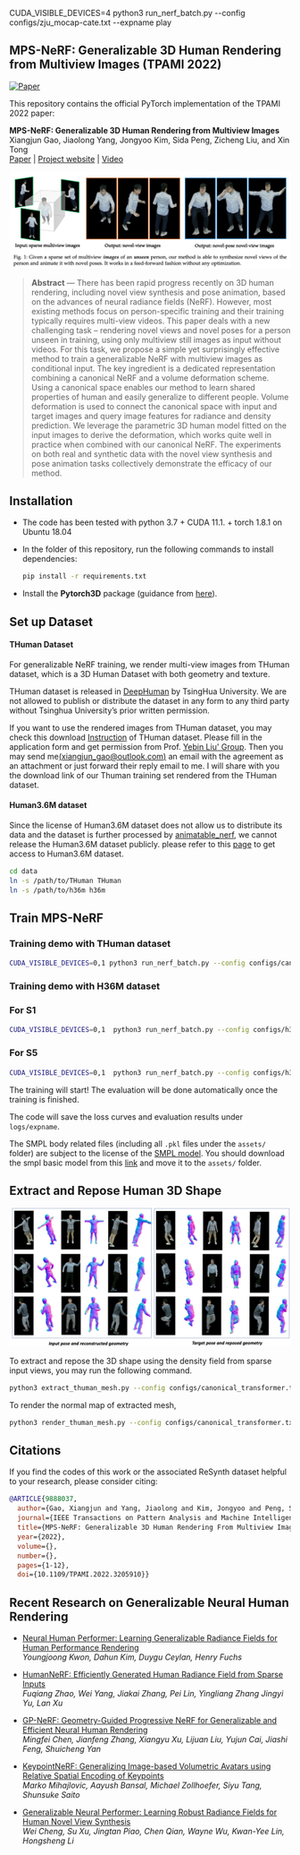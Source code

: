  CUDA_VISIBLE_DEVICES=4 python3 run_nerf_batch.py --config configs/zju_mocap-cate.txt --expname play


## MPS-NeRF: Generalizable 3D Human Rendering from Multiview Images (TPAMI 2022)
<!-- --- -->
[![Paper](https://img.shields.io/badge/arXiv-Paper-b31b1b.svg)](https://arxiv.org/abs/2203.16875)

This repository contains the official PyTorch implementation of the TPAMI 2022 paper:

**MPS-NeRF: Generalizable 3D Human Rendering from Multiview Images** <br>
Xiangjun Gao, Jiaolong Yang, Jongyoo Kim, Sida Peng, Zicheng Liu, and Xin Tong <br>[Paper](https://arxiv.org/pdf/2203.16875.pdf) | [Project website](https://gaoxiangjun.github.io/mps_nerf/) | [Video](https://drive.google.com/file/d/1qrAChRD4gUk0eiocnte4vzC3q4GqD_-1/view?usp=sharing) 

![](assets/teaser.png)

> **Abstract** — There has been rapid progress recently on 3D human rendering, including novel view synthesis and pose animation, based on the advances of neural radiance fields (NeRF). However, most existing methods focus on person-specific training and their training typically requires multi-view videos. This paper deals with a new challenging task – rendering novel views and novel poses for a person unseen in training, using only multiview still images as input without videos. For this task, we propose a simple yet surprisingly effective method to train a generalizable NeRF with multiview images as conditional input. The key ingredient is a dedicated representation combining a canonical NeRF and a volume deformation scheme. Using a canonical space enables our method to learn shared properties of human and easily generalize to different people. Volume deformation is used to connect the canonical space with input and target images and query image features for radiance and density prediction. We leverage the parametric 3D human model fitted on the input images to derive the deformation, which works quite well in practice when combined with our canonical NeRF. The experiments on both real and synthetic data with the novel view synthesis and pose animation tasks collectively demonstrate the efficacy of our method.


## Installation
<!-- --- -->
- The code has been tested with python 3.7 + CUDA 11.1. + torch 1.8.1 on Ubuntu 18.04

- In the folder of this repository, run the following commands to install dependencies:

  ```bash
  pip install -r requirements.txt
  ```

- Install the **Pytorch3D** package (guidance from [here](https://github.com/facebookresearch/pytorch3d/blob/main/INSTALL.md)). 


## Set up Dataset
<!-- --- -->

#### THuman Dataset

For generalizable NeRF training, we render multi-view images from THuman dataset, which is a 3D Human Dataset with both geometry and texture.

THuman dataset is released in [DeepHuman](http://www.liuyebin.com/deephuman/deephuman.html) by TsingHua University. We are not allowed to publish or distribute the dataset in any form to any third party without Tsinghua University’s prior written permission.

If you want to use the rendered images from THuman dataset, you may check this download [Instruction](https://github.com/ZhengZerong/DeepHuman/tree/master/THUmanDataset#download-instructions) of THuman dataset. Please fill in the application form and get permission from Prof. [Yebin Liu' Group](http://www.liuyebin.com/index.html). Then you may send me[(xiangjun_gao@outlook.com)](mailto:xiangjun_gao@outlook.com) an email with the agreement as an attachment or just forward their reply email to me. I will share with you the download link of our Thuman training set rendered from the THuman dataset.

#### Human3.6M dataset

Since the license of Human3.6M dataset does not allow us to distribute its data and the dataset is further processed by [animatable_nerf](https://github.com/zju3dv/animatable_nerf), we cannot release the Human3.6M dataset publicly. 
please refer to this [page](https://github.com/zju3dv/animatable_nerf/blob/master/INSTALL.md) to get access to Human3.6M dataset.


```Bash
cd data
ln -s /path/to/THuman THuman
ln -s /path/to/h36m h36m
```

## Train MPS-NeRF
<!-- --- -->

### Training demo with THuman dataset

```bash
CUDA_VISIBLE_DEVICES=0,1 python3 run_nerf_batch.py --config configs/canonical_transformer.txt --view_num 3 --data_root  ./data/THuman/nerf_data_/results_gyx_20181013_hyd_1_M --expname THuman_3_view
```

### Training demo with H36M dataset

### For S1
```bash
CUDA_VISIBLE_DEVICES=0,1  python3 run_nerf_batch.py --config configs/h36m.txt --view_num 3 --test_persons 0 --data_root ./data/h36m/S1/Posing --expname H36M_S1
```

### For S5
```bash
CUDA_VISIBLE_DEVICES=0,1  python3 run_nerf_batch.py --config configs/h36m.txt --view_num 3 --test_persons 1 --data_root ./data/h36m/S5/Posing --expname H36M_S5
```

The training will start! The evaluation will be done automatically once the training is finished.

The code will save the loss curves and evaluation results under `logs/expname`.

The SMPL body related files (including all `.pkl` files under the `assets/` folder) are subject to the license of the [SMPL model](https://smpl.is.tue.mpg.de/). You should download the smpl basic model from this [link](https://drive.google.com/drive/folders/1XnYGE7O1ZO8n2fCmyPwIoscngWzyUlHE?usp=sharing) and move it to the `assets/` folder.



## Extract and Repose Human 3D Shape 
<!-- --- -->

![](assets/geometry.png)

To extract and repose the 3D shape using the density field from sparse input views, you may run the following command.

```bash
python3 extract_thuman_mesh.py --config configs/canonical_transformer.txt --view_num 3 --expname THuman_3_view --use_os_env 1
```

To render the normal map of extracted mesh,

```bash
python3 render_thuman_mesh.py --config configs/canonical_transformer.txt --view_num 3 --expname THuman_3_view
```



## Citations
<!-- --- -->

If you find the codes of this work or the associated ReSynth dataset helpful to your research, please consider citing:

```bibtex
@ARTICLE{9888037,
  author={Gao, Xiangjun and Yang, Jiaolong and Kim, Jongyoo and Peng, Sida and Liu, Zicheng and Tong, Xin},
  journal={IEEE Transactions on Pattern Analysis and Machine Intelligence}, 
  title={MPS-NeRF: Generalizable 3D Human Rendering From Multiview Images}, 
  year={2022},
  volume={},
  number={},
  pages={1-12},
  doi={10.1109/TPAMI.2022.3205910}}
```
<!--
@article{gao2022mps,
  title={MPS-NeRF: Generalizable 3D Human Rendering from Multiview Images},
  author={Gao, Xiangjun and Yang, Jiaolong and Kim, Jongyoo and Peng, Sida and Liu, Zicheng and Tong, Xin},
  journal={arXiv preprint arXiv:2203.16875},
  year={2022}
}
-->

## Recent Research on Generalizable Neural Human Rendering
<!-- --- -->

- [Neural Human Performer: Learning Generalizable Radiance Fields for Human Performance Rendering](https://youngjoongunc.github.io/nhp/)<br>
*Youngjoong Kwon, Dahun Kim, Duygu Ceylan, Henry Fuchs*


- [HumanNeRF: Efficiently Generated Human Radiance Field from Sparse Inputs](https://zhaofuq.github.io/humannerf/)<br>
*Fuqiang Zhao, Wei Yang, Jiakai Zhang, Pei Lin, Yingliang Zhang
Jingyi Yu, Lan Xu*


- [GP-NeRF: Geometry-Guided Progressive NeRF for Generalizable and Efficient Neural Human Rendering](https://arxiv.org/pdf/2112.04312.pdf)<br>
*Mingfei Chen, Jianfeng Zhang, Xiangyu Xu, Lijuan Liu, Yujun Cai, Jiashi Feng, Shuicheng Yan*

- [KeypointNeRF:
Generalizing Image-based Volumetric Avatars
using Relative Spatial Encoding of Keypoints](https://markomih.github.io/KeypointNeRF/)<br>
*Marko Mihajlovic, Aayush Bansal, Michael Zollhoefer, Siyu Tang, Shunsuke Saito*

- [Generalizable Neural Performer: Learning Robust Radiance Fields for Human Novel View Synthesis](https://generalizable-neural-performer.github.io/)<br>
*Wei Cheng, Su Xu, Jingtan Piao, Chen Qian, Wayne Wu, Kwan-Yee Lin, Hongsheng Li*
